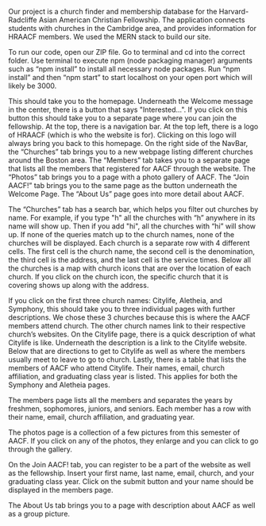
Our project is a church finder and membership database for the Harvard-Radcliffe Asian American Christian Fellowship. The application connects students with churches in the Cambridge area, and provides information for HRAACF members. We used the MERN stack to build our site.

To run our code, open our ZIP file. Go to terminal and cd into the correct folder. Use terminal to execute npm (node packaging manager) arguments such as “npm install” to install all necessary node packages. Run “npm install” and then “npm start” to start localhost on your open port which will likely be 3000. 

This should take you to the homepage. Underneath the Welcome message in the center, there is a button that says "Interested...". If you click on this button this should take you to a separate page where you can join the fellowship. At the top, there is a navigation bar. At the top left, there is a logo of HRAACF (which is who the website is for). Clicking on this logo will always bring you back to this homepage. On the right side of the NavBar, the “Churches” tab brings you to a new webpage listing different churches around the Boston area. The “Members” tab takes you to a separate page that lists all the members that registered for AACF through the website. The “Photos” tab brings you to a page with a photo gallery of AACF. The “Join AACF!” tab brings you to the same page as the button underneath the Welcome Page. The “About Us” page goes into more detail about AACF.

The “Churches” tab has a search bar, which helps you filter out churches by name. For example, if you type "h" all the churches with “h” anywhere in its name will show up. Then if you add "hi", all the churches with “hi” will show up. If none of the queries match up to the church names, none of the churches will be displayed. Each church is a separate row with 4 different cells. The first cell is the church name, the second cell is the denomination, the third cell is the address, and the last cell is the service times. Below all the churches is a map with church icons that are over the location of each church. If you click on the church icon, the specific church that it is covering shows up along with the address.

If you click on the first three church names: Citylife, Aletheia, and Symphony, this should take you to three individual pages with further descriptions. We chose these 3 churches because this is where the AACF members attend church. The other church names link to their respective church’s websites. On the Citylife page, there is a quick description of what Citylife is like. Underneath the description is a link to the Citylife website. Below that are directions to get to Citylife as well as where the members usually meet to leave to go to church. Lastly, there is a table that lists the members of AACF who attend Citylife. Their names, email, church affiliation, and graduating class year is listed. This applies for both the Symphony and Aletheia pages.

The members page lists all the members and separates the years by freshmen, sophomores, juniors, and seniors. Each member has a row with their name, email, church affiliation, and graduating year. 

The photos page is a collection of a few pictures from this semester of AACF. If you click on any of the photos, they enlarge and you can click to go through the gallery.

On the Join AACF! tab, you can register to be a part of the website as well as the fellowship. Insert your first name, last name, email, church, and your graduating class year. Click on the submit button and your name should be displayed in the members page.

The About Us tab brings you to a page with description about AACF as well as a group picture.

